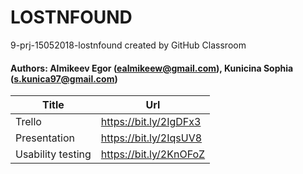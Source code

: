 # LOSTNFOUND
9-prj-15052018-lostnfound created by GitHub Classroom

#### Authors: Almikeev Egor (ealmikeew@gmail.com), Kunicina Sophia (s.kunica97@gmail.com)

Title | Url
------------ | -------------
Trello              | https://bit.ly/2IgDFx3
Presentation        | https://bit.ly/2IqsUV8
Usability testing   | https://bit.ly/2KnOFoZ
